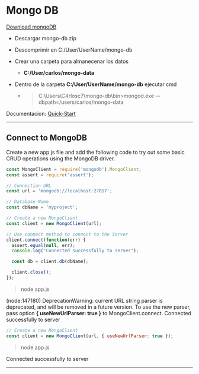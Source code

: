 # Mongo DB

[Download mongoDB](https://www.mongodb.com/download-center/community)

- Descargar mongo-db zip

- Descomprimir en C:/User/UserName/mongo-db

- Crear una carpeta para almanecenar los datos 
  - __C:/User/carlos/mongo-data__

- Dentro de la carpeta **C:/User/UserName/mongo-db** ejecutar cmd
  - > C:\Users\C4rlosc7\mongo-db\bin>mongod.exe --dbpath=/users/carlos/mongo-data

Documentacion: 
[Quick-Start](http://mongodb.github.io/node-mongodb-native/3.2/quick-start/quick-start/)

***

## Connect to MongoDB

Create a new app.js file and add the following code to try out some basic CRUD operations using the MongoDB driver.

```javascript
const MongoClient = require('mongodb').MongoClient;
const assert = require('assert');

// Connection URL
const url = 'mongodb://localhost:27017';

// Database Name
const dbName = 'myproject';

// Create a new MongoClient
const client = new MongoClient(url);

// Use connect method to connect to the Server
client.connect(function(err) {
  assert.equal(null, err);
  console.log("Connected successfully to server");

  const db = client.db(dbName);

  client.close();
});
```
> node app.js

(node:147180) DeprecationWarning: current URL string parser is deprecated, and will be removed in a future version. To use the new parser, pass option __{ useNewUrlParser: true }__ to MongoClient.connect.
Connected successfully to server

```javascript
// Create a new MongoClient
const client = new MongoClient(url, { useNewUrlParser: true });
```

> node app.js

Connected successfully to server

***
